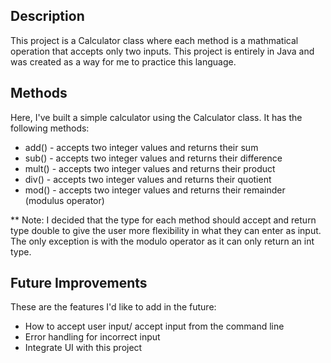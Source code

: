 ## Description
This project is a Calculator class where each method is a mathmatical operation that accepts only two inputs. This project is entirely in Java and was created as a way for me to practice this language.

## Methods
Here, I've built a simple calculator using the Calculator class. It has the following methods:

- add() - accepts two integer values and returns their sum
- sub() - accepts two integer values and returns their difference 
- mult() - accepts two integer values and returns their product
- div() - accepts two integer values and returns their quotient
- mod() - accepts two integer values and returns their remainder (modulus operator) 

** Note: I decided that the type for each method should accept and return type double to give the user more flexibility in what they can enter as input. The only exception is with the modulo operator as it can only return an int type.

## Future Improvements
These are the features I'd like to add in the future:
- How to accept user input/ accept input from the command line
- Error handling for incorrect input 
- Integrate UI with this project